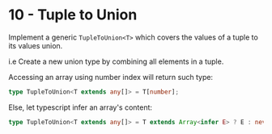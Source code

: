 # 10 - Tuple to Union

Implement a generic `TupleToUnion<T>` which covers the values of a tuple to its values union.

i.e Create a new union type by combining all elements in a tuple.

Accessing an array using number index will return such type:

```typescript
type TupleToUnion<T extends any[]> = T[number];
```

Else, let typescript infer an array's content:

```typescript
type TupleToUnion<T extends any[]> = T extends Array<infer E> ? E : never;
```
